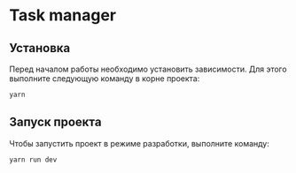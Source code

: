 # Task manager
## Установка

Перед началом работы необходимо установить зависимости. Для этого выполните следующую команду в корне проекта:

```bash
yarn
```
## Запуск проекта

Чтобы запустить проект в режиме разработки, выполните команду:
```bash
yarn run dev
```


